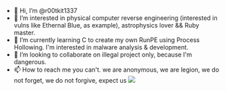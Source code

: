 - 👋 Hi, I’m @r00tkit1337
- 👀 I’m interested in physical computer reverse engineering (interested in vulns like Ethernal Blue, as example), astrophysics lover && Ruby master.
- 🌱 I’m currently learning C to create my own RunPE using Process Hollowing. I'm interested in malware analysis & development. 
- 💞️ I’m looking to collaborate on illegal project only, because I'm dangerous.
- 📫 How to reach me you can't.
we are anonymous, we are legion, we do not forget, we do not forgive, expect us
<img src="https://www.planeteautomobile.com/wp-content/uploads/2020/11/Georges-Maroun-Kikano-GMK.jpg.webp"><br/>
